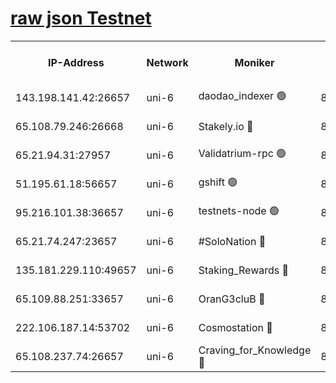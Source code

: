 [raw json Testnet](https://rpc-check.junot.stavr.tech/junot/rpc-junot-result.json)
=


<table><tr><th>IP-Address</th><th>Network</th><th>Moniker</th><th>Latest Block Height</th><th>Earliest Block Height</th><th>Catching Up</th><th>Tx Index</th><th>Voting Power</th><th>Scan Time</th></tr><tr><td>143.198.141.42:26657</td><td>uni-6</td><td>daodao_indexer 🟢</td><td>8829980</td><td>1</td><td>False</td><td>off</td><td>0</td><td>2024-03-13T05:21:06.564302296UTC</td></tr><tr><td>65.108.79.246:26668</td><td>uni-6</td><td>Stakely.io 🔴</td><td>8829974</td><td>1570872</td><td>False</td><td>on</td><td>11</td><td>2024-03-13T05:20:52.581973041UTC</td></tr><tr><td>65.21.94.31:27957</td><td>uni-6</td><td>Validatrium-rpc 🟢</td><td>8829973</td><td>2943363</td><td>False</td><td>on</td><td>0</td><td>2024-03-13T05:20:48.190462778UTC</td></tr><tr><td>51.195.61.18:56657</td><td>uni-6</td><td>gshift 🟢</td><td>8559900</td><td>7691417</td><td>False</td><td>on</td><td>0</td><td>2024-03-13T05:20:34.259118903UTC</td></tr><tr><td>95.216.101.38:36657</td><td>uni-6</td><td>testnets-node 🟢</td><td>8829975</td><td>8116304</td><td>False</td><td>on</td><td>0</td><td>2024-03-13T05:20:54.909990156UTC</td></tr><tr><td>65.21.74.247:23657</td><td>uni-6</td><td>#SoloNation 🔴</td><td>8829979</td><td>8237483</td><td>False</td><td>on</td><td>112</td><td>2024-03-13T05:21:05.688722341UTC</td></tr><tr><td>135.181.229.110:49657</td><td>uni-6</td><td>Staking_Rewards 🔴</td><td>8829982</td><td>8388763</td><td>False</td><td>on</td><td>1008</td><td>2024-03-13T05:21:13.299981652UTC</td></tr><tr><td>65.109.88.251:33657</td><td>uni-6</td><td>OranG3cluB 🔴</td><td>8829981</td><td>8418953</td><td>False</td><td>on</td><td>11</td><td>2024-03-13T05:21:10.928969636UTC</td></tr><tr><td>222.106.187.14:53702</td><td>uni-6</td><td>Cosmostation 🔴</td><td>8829972</td><td>8759614</td><td>False</td><td>on</td><td>109003</td><td>2024-03-13T05:20:45.755660306UTC</td></tr><tr><td>65.108.237.74:26657</td><td>uni-6</td><td>Craving_for_Knowledge 🔴</td><td>8829978</td><td>8791064</td><td>False</td><td>on</td><td>9004</td><td>2024-03-13T05:21:03.359027644UTC</td></tr></table>